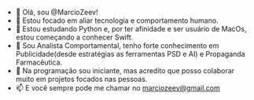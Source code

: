 - 👋 Olá, sou @MarcioZeev!
- 👀 Estou focado em aliar tecnologia e comportamento humano.
- 🌱 Estou estudando Python e, por ter afinidade e ser usuário de MacOs, estou começando a conhecer Swift.
- 🦉 Sou Analista Comportamental, tenho forte conhecimento em Publicidade(desde estratégias as ferramentas PSD e AI) e Propaganda Farmacêutica.
- 💞️ Na programação sou iniciante, mas acredito que posso colaborar muito em projetos focados nas pessoas. 
- 📫 E você sempre pode me chamar no marciozeev@gmail.com

<!---
MarcioZeev/MarcioZeev is a ✨ special ✨ repository because its `README.md` (this file) appears on your GitHub profile.
You can click the Preview link to take a look at your changes.
--->
